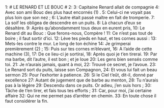   1: # LE RENARD ET LE BOUC #
  2: 
  3: Capitaine Renard allait de compagnie
  4: Avec son ami Bouc des plus haut encornés (1) .
  5: Celui-ci ne voyait pas plus loin que son nez ;
  6: L’autre était passé maître en fait de tromperie.
  7: La soif les obligea de descendre en un puits.
  8: Là chacun d’eux se désaltère.
  9: Après qu’abondamment tous deux en eurent pris,
 10: Le Renard dit au Bouc : Que ferons-nous, Compère !
 11: Ce n’est pas tout de boire ; il faut sortir d’ici.
 12: Lève tes pieds en haut, et tes cornes aussi :
 13: Mets-les contre le mur. Le long de ton échine
 14: Je grimperai premièrement (2) ;
 15: Puis sur tes cornes m’élevant,
 16: A l’aide de cette machine (3),
 17: De ce lieu-ci je sortirai,
 18: Après quoi je t’en tirerai.
 19: Par ma barbe, dit l’autre, il est bon ; et je loue
 20: Les gens bien sensés comme toi.
 21: Je n’aurais jamais, quant à moi,
 22: Trouvé ce secret, je l’avoue.
 23: Le Renard sort du puits, laisse son Compagnon,
 24: Et vous lui fait un beau sermon
 25: Pour l’exhorter à patience.
 26: Si le Ciel t’eût, dit-il, donné par excellence
 27: Autant de jugement que de barbe au menton,
 28: Tu n’aurais pas à la légère
 29: Descendu dans ce puits. Or adieu, j’en suis hors ; 
 30: Tâche de t’en tirer, et fais tous tes efforts ;
 31: Car, pour moi, j’ai certaine affaire
 32: Qui ne me permet pas d’arrêter en chemin.
 33: En toute chose il faut considérer la fin. 